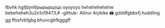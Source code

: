 fbvhk
hgfjbjm6рырырцоцо
оуоуоуо
hehehehehehw
bebeheheh3u2o1o19473,# -github-
Alinur 
Aiybike
🖨 gdddfgbbxfj huddling gg
ffssfvbfgbg
bhuvcgbfkgggff 
